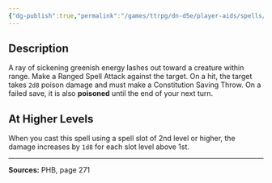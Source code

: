 ```yaml
---
{"dg-publish":true,"permalink":"/games/ttrpg/dn-d5e/player-aids/spells/level-1/ray-of-sickness/","tags":["TTRPG/DND/5e","verbal","somatic","Spell"],"noteIcon":""}
---
```



## Description
A ray of sickening greenish energy lashes out toward a creature within range.
Make a Ranged Spell Attack against the target.
On a hit, the target takes `2d8` poison damage and must make a Constitution Saving Throw.
On a failed save, it is also **poisoned** until the end of your next turn.

## At Higher Levels
When you cast this spell using a spell slot of 2nd level or higher, the damage increases by `1d8` for each slot level above 1st.

---

**Sources:** PHB, page 271
